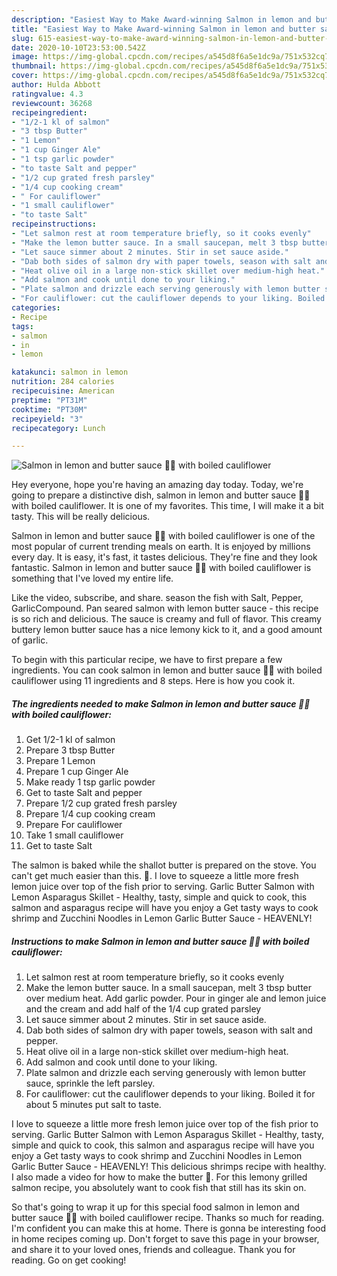 ```yaml
---
description: "Easiest Way to Make Award-winning Salmon in lemon and butter sauce 🍋🧈 with boiled cauliflower"
title: "Easiest Way to Make Award-winning Salmon in lemon and butter sauce 🍋🧈 with boiled cauliflower"
slug: 615-easiest-way-to-make-award-winning-salmon-in-lemon-and-butter-sauce-with-boiled-cauliflower
date: 2020-10-10T23:53:00.542Z
image: https://img-global.cpcdn.com/recipes/a545d8f6a5e1dc9a/751x532cq70/salmon-in-lemon-and-butter-sauce-🍋🧈-with-boiled-cauliflower-recipe-main-photo.jpg
thumbnail: https://img-global.cpcdn.com/recipes/a545d8f6a5e1dc9a/751x532cq70/salmon-in-lemon-and-butter-sauce-🍋🧈-with-boiled-cauliflower-recipe-main-photo.jpg
cover: https://img-global.cpcdn.com/recipes/a545d8f6a5e1dc9a/751x532cq70/salmon-in-lemon-and-butter-sauce-🍋🧈-with-boiled-cauliflower-recipe-main-photo.jpg
author: Hulda Abbott
ratingvalue: 4.3
reviewcount: 36268
recipeingredient:
- "1/2-1 kl of salmon"
- "3 tbsp Butter"
- "1 Lemon"
- "1 cup Ginger Ale"
- "1 tsp garlic powder"
- "to taste Salt and pepper"
- "1/2 cup grated fresh parsley"
- "1/4 cup cooking cream"
- " For cauliflower"
- "1 small cauliflower"
- "to taste Salt"
recipeinstructions:
- "Let salmon rest at room temperature briefly, so it cooks evenly"
- "Make the lemon butter sauce. In a small saucepan, melt 3 tbsp butter over medium heat. Add garlic powder. Pour in ginger ale and lemon juice and the cream and add half of the 1/4 cup grated parsley"
- "Let sauce simmer about 2 minutes. Stir in set sauce aside."
- "Dab both sides of salmon dry with paper towels, season with salt and pepper."
- "Heat olive oil in a large non-stick skillet over medium-high heat."
- "Add salmon and cook until done to your liking."
- "Plate salmon and drizzle each serving generously with lemon butter sauce, sprinkle the left parsley."
- "For cauliflower: cut the cauliflower depends to your liking. Boiled it for about 5 minutes put salt to taste."
categories:
- Recipe
tags:
- salmon
- in
- lemon

katakunci: salmon in lemon 
nutrition: 284 calories
recipecuisine: American
preptime: "PT31M"
cooktime: "PT30M"
recipeyield: "3"
recipecategory: Lunch

---
```



![Salmon in lemon and butter sauce 🍋🧈 with boiled cauliflower](https://img-global.cpcdn.com/recipes/a545d8f6a5e1dc9a/751x532cq70/salmon-in-lemon-and-butter-sauce-🍋🧈-with-boiled-cauliflower-recipe-main-photo.jpg)

Hey everyone, hope you're having an amazing day today. Today, we're going to prepare a distinctive dish, salmon in lemon and butter sauce 🍋🧈 with boiled cauliflower. It is one of my favorites. This time, I will make it a bit tasty. This will be really delicious.

Salmon in lemon and butter sauce 🍋🧈 with boiled cauliflower is one of the most popular of current trending meals on earth. It is enjoyed by millions every day. It is easy, it's fast, it tastes delicious. They're fine and they look fantastic. Salmon in lemon and butter sauce 🍋🧈 with boiled cauliflower is something that I've loved my entire life.

Like the video, subscribe, and share. season the fish with Salt, Pepper, GarlicCompound. Pan seared salmon with lemon butter sauce - this recipe is so rich and delicious. The sauce is creamy and full of flavor. This creamy buttery lemon butter sauce has a nice lemony kick to it, and a good amount of garlic.


To begin with this particular recipe, we have to first prepare a few ingredients. You can cook salmon in lemon and butter sauce 🍋🧈 with boiled cauliflower using 11 ingredients and 8 steps. Here is how you cook it.

<!--inarticleads1-->

##### The ingredients needed to make Salmon in lemon and butter sauce 🍋🧈 with boiled cauliflower:

1. Get 1/2-1 kl of salmon
1. Prepare 3 tbsp Butter
1. Prepare 1 Lemon
1. Prepare 1 cup Ginger Ale
1. Make ready 1 tsp garlic powder
1. Get to taste Salt and pepper
1. Prepare 1/2 cup grated fresh parsley
1. Prepare 1/4 cup cooking cream
1. Prepare  For cauliflower
1. Take 1 small cauliflower
1. Get to taste Salt


The salmon is baked while the shallot butter is prepared on the stove. You can&#39;t get much easier than this. 🙂. I love to squeeze a little more fresh lemon juice over top of the fish prior to serving. Garlic Butter Salmon with Lemon Asparagus Skillet - Healthy, tasty, simple and quick to cook, this salmon and asparagus recipe will have you enjoy a Get tasty ways to cook shrimp and Zucchini Noodles in Lemon Garlic Butter Sauce - HEAVENLY! 

<!--inarticleads2-->

##### Instructions to make Salmon in lemon and butter sauce 🍋🧈 with boiled cauliflower:

1. Let salmon rest at room temperature briefly, so it cooks evenly
1. Make the lemon butter sauce. In a small saucepan, melt 3 tbsp butter over medium heat. Add garlic powder. Pour in ginger ale and lemon juice and the cream and add half of the 1/4 cup grated parsley
1. Let sauce simmer about 2 minutes. Stir in set sauce aside.
1. Dab both sides of salmon dry with paper towels, season with salt and pepper.
1. Heat olive oil in a large non-stick skillet over medium-high heat.
1. Add salmon and cook until done to your liking.
1. Plate salmon and drizzle each serving generously with lemon butter sauce, sprinkle the left parsley.
1. For cauliflower: cut the cauliflower depends to your liking. Boiled it for about 5 minutes put salt to taste.


I love to squeeze a little more fresh lemon juice over top of the fish prior to serving. Garlic Butter Salmon with Lemon Asparagus Skillet - Healthy, tasty, simple and quick to cook, this salmon and asparagus recipe will have you enjoy a Get tasty ways to cook shrimp and Zucchini Noodles in Lemon Garlic Butter Sauce - HEAVENLY! This delicious shrimps recipe with healthy. I also made a video for how to make the butter 🧈. For this lemony grilled salmon recipe, you absolutely want to cook fish that still has its skin on. 

So that's going to wrap it up for this special food salmon in lemon and butter sauce 🍋🧈 with boiled cauliflower recipe. Thanks so much for reading. I'm confident you can make this at home. There is gonna be interesting food in home recipes coming up. Don't forget to save this page in your browser, and share it to your loved ones, friends and colleague. Thank you for reading. Go on get cooking!

